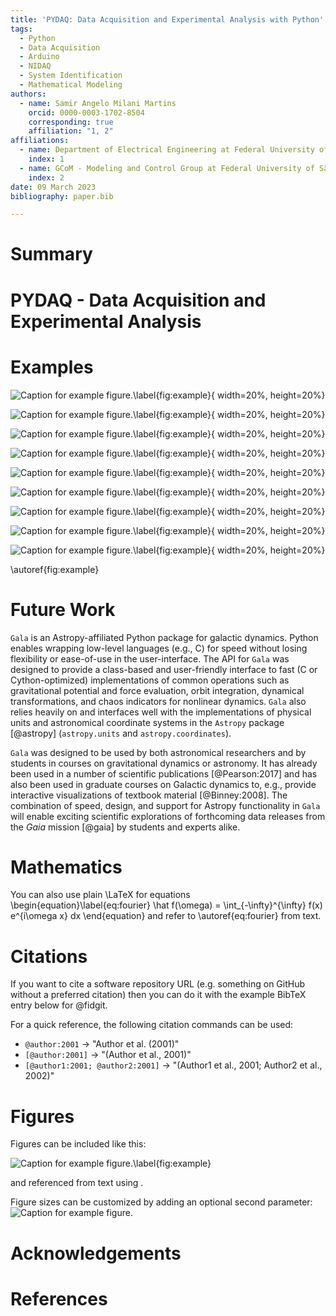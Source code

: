 ```yaml
---
title: 'PYDAQ: Data Acquisition and Experimental Analysis with Python'
tags:
  - Python
  - Data Acquisition
  - Arduino
  - NIDAQ
  - System Identification
  - Mathematical Modeling
authors:
  - name: Samir Angelo Milani Martins
    orcid: 0000-0003-1702-8504
    corresponding: true
    affiliation: "1, 2"
affiliations:
  - name: Department of Electrical Engineering at Federal University of São João del-Rei, Brazil.
    index: 1
  - name: GCoM - Modeling and Control Group at Federal University of São João del-Rei, Brazil.
    index: 2
date: 09 March 2023
bibliography: paper.bib

---
```


# Summary



# PYDAQ - Data Acquisition and Experimental Analysis

# Examples



![Caption for example figure.\label{fig:example}](../docs/img/get_data_arduino.png){ width=20%, height=20%}

![Caption for example figure.\label{fig:example}](../docs/img/get_data_nidaq.png){ width=20%, height=20%}

![Caption for example figure.\label{fig:example}](../docs/img/send_data_nidaq_gui.png){ width=20%, height=20%}

![Caption for example figure.\label{fig:example}](../docs/img/send_data_arduino_gui.png){ width=20%, height=20%}

![Caption for example figure.\label{fig:example}](../docs/img/sending_data_arduino.png){ width=20%, height=20%}

![Caption for example figure.\label{fig:example}](../docs/img/step_response_arduino.png){ width=20%, height=20%}

![Caption for example figure.\label{fig:example}](../docs/img/step_response_nidaq_gui.png){ width=20%, height=20%}

![Caption for example figure.\label{fig:example}](../docs/img/step_response_arduino_gui.png){ width=20%, height=20%}

![Caption for example figure.\label{fig:example}](../docs/img/data.png){ width=20%, height=20%}

\autoref{fig:example}

# Future Work

`Gala` is an Astropy-affiliated Python package for galactic dynamics. Python
enables wrapping low-level languages (e.g., C) for speed without losing
flexibility or ease-of-use in the user-interface. The API for `Gala` was
designed to provide a class-based and user-friendly interface to fast (C or
Cython-optimized) implementations of common operations such as gravitational
potential and force evaluation, orbit integration, dynamical transformations,
and chaos indicators for nonlinear dynamics. `Gala` also relies heavily on and
interfaces well with the implementations of physical units and astronomical
coordinate systems in the `Astropy` package [@astropy] (`astropy.units` and
`astropy.coordinates`).

`Gala` was designed to be used by both astronomical researchers and by
students in courses on gravitational dynamics or astronomy. It has already been
used in a number of scientific publications [@Pearson:2017] and has also been
used in graduate courses on Galactic dynamics to, e.g., provide interactive
visualizations of textbook material [@Binney:2008]. The combination of speed,
design, and support for Astropy functionality in `Gala` will enable exciting
scientific explorations of forthcoming data releases from the *Gaia* mission
[@gaia] by students and experts alike.

# Mathematics

You can also use plain \LaTeX for equations
\begin{equation}\label{eq:fourier}
\hat f(\omega) = \int_{-\infty}^{\infty} f(x) e^{i\omega x} dx
\end{equation}
and refer to \autoref{eq:fourier} from text.

# Citations

If you want to cite a software repository URL (e.g. something on GitHub without a preferred
citation) then you can do it with the example BibTeX entry below for @fidgit.

For a quick reference, the following citation commands can be used:
- `@author:2001`  ->  "Author et al. (2001)"
- `[@author:2001]` -> "(Author et al., 2001)"
- `[@author1:2001; @author2:2001]` -> "(Author1 et al., 2001; Author2 et al., 2002)"

# Figures

Figures can be included like this:

![Caption for example figure.\label{fig:example}](../docs/img/data.png)

and referenced from text using .

Figure sizes can be customized by adding an optional second parameter:
![Caption for example figure.](figure.png)

# Acknowledgements


# References